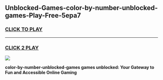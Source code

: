 
## Unblocked-Games-color-by-number-unblocked-games-Play-Free-5epa7
<h3>
<a href="https://premium76.site?title=color-by-number-unblocked-games&ref=17A">CLICK TO PLAY</a></h3>
<hr>

<h3>
<a href="https://premium76.site?title=color-by-number-unblocked-games&ref=17A">CLICK 2 PLAY</a>
  
</h3>

<a href="https://premium76.site?title=color-by-number-unblocked-games&ref=17A"><img src="https://clearcache.store/games.png"></a>


**color-by-number-unblocked-games games unblocked: Your Gateway to Fun and Accessible Online Gaming**
